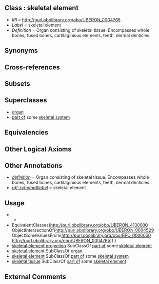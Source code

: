 
## Class : skeletal element

 * *IRI* = http://purl.obolibrary.org/obo/UBERON_0004765
 * *Label* = skeletal element
 * *Definition* = Organ consisting of skeletal tissue. Encompasses whole bones, fused bones, cartilaginious elements, teeth, dermal denticles.

## Synonyms


## Cross-references


## Subsets


## Superclasses

 * [organ](../../UBERON/62/UBERON_0000062.md)
 * [part of](../../BFO/50/BFO_0000050.md) some [skeletal system](../../UBERON/34/UBERON_0001434.md)

## Equivalencies


## Other Logical Axioms


## Other Annotations

 * *[definition](../../IAO/15/IAO_0000115.md)* = Organ consisting of skeletal tissue. Encompasses whole bones, fused bones, cartilaginious elements, teeth, dermal denticles.
 * *[rdf-schema#label](../../el/rdf-schema#label.md)* = skeletal element

## Usage

 * -
 * EquivalentClasses(<http://purl.obolibrary.org/obo/UBERON_4100000> ObjectIntersectionOf(<http://purl.obolibrary.org/obo/UBERON_0004529> ObjectSomeValuesFrom(<http://purl.obolibrary.org/obo/BFO_0000050> <http://purl.obolibrary.org/obo/UBERON_0004765>)) )
 * [skeletal element projection](../../UBERON/00/UBERON_4100000.md) SubClassOf [part of](../../BFO/50/BFO_0000050.md) some [skeletal element](../../UBERON/65/UBERON_0004765.md)
 * [skeletal element](../../UBERON/65/UBERON_0004765.md) SubClassOf [organ](../../UBERON/62/UBERON_0000062.md)
 * [skeletal element](../../UBERON/65/UBERON_0004765.md) SubClassOf [part of](../../BFO/50/BFO_0000050.md) some [skeletal system](../../UBERON/34/UBERON_0001434.md)
 * [skeletal tissue](../../UBERON/55/UBERON_0004755.md) SubClassOf [part of](../../BFO/50/BFO_0000050.md) some [skeletal element](../../UBERON/65/UBERON_0004765.md)

## External Comments

